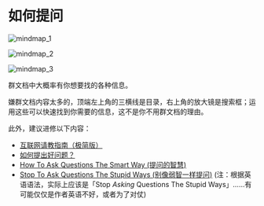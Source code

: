 # 如何提问

![mindmap_1](/tools/howto/ask_questions/mindmap_1.jpg)

![mindmap_2](/tools/howto/ask_questions/mindmap_2.jpg)

![mindmap_3](/tools/howto/ask_questions/mindmap_3.jpg)

群文档中大概率有你想要找的各种信息。

嫌群文档内容太多的，顶端左上角的三横线是目录，右上角的放大镜是搜索框；运用这些可以快速找到你需要的信息，这不是你不用群文档的理由。

此外，建议进修以下内容：

- [互联网请教指南（极简版）](https://sspai.com/post/93295)
- [如何提出好问题？](https://mp.weixin.qq.com/s/P_86qRIBogVsB42MzStimQ)
- [How To Ask Questions The Smart Way (提问的智慧)](https://lug.ustc.edu.cn/wiki/doc/smart-questions/)
- [Stop To Ask Questions The Stupid Ways (别像弱智一样提问)](https://github.com/tangx/Stop-Ask-Questions-The-Stupid-Ways) (注：根据英语语法，实际上应该是「Stop *Asking* Questions The Stupid Ways」……有可能仅仅是作者英语不好，或者为了对仗)
